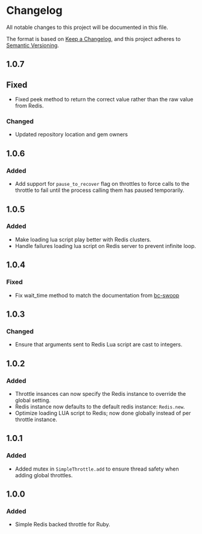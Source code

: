 # Changelog
All notable changes to this project will be documented in this file.

The format is based on [Keep a Changelog](https://keepachangelog.com/en/1.0.0/),
and this project adheres to [Semantic Versioning](https://semver.org/spec/v2.0.0.html).

## 1.0.7

## Fixed
- Fixed peek method to return the correct value rather than the raw value from Redis.
### Changed
- Updated repository location and gem owners

## 1.0.6

### Added
- Add support for `pause_to_recover` flag on throttles to force calls to the throttle to fail until the process calling them has paused temporarily.

## 1.0.5

### Added
- Make loading lua script play better with Redis clusters.
- Handle failures loading lua script on Redis server to prevent infinite loop.

## 1.0.4

### Fixed
- Fix wait_time method to match the documentation from [bc-swoop](https://github.com/bc-swoop)

## 1.0.3

### Changed
- Ensure that arguments sent to Redis Lua script are cast to integers.

## 1.0.2

### Added
- Throttle insances can now specify the Redis instance to override the global setting.
- Redis instance now defaults to the default redis instance: `Redis.new`.
- Optimize loading LUA script to Redis; now done globally instead of per throttle instance.


## 1.0.1

### Added
- Added mutex in `SimpleThrottle.add` to ensure thread safety when adding global throttles.


## 1.0.0

### Added
- Simple Redis backed throttle for Ruby.
